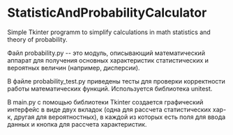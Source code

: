 # StatisticAndProbabilityCalculator
Simple Tkinter programm to simplify calculations in math statistics and theory of probability.

<p>Файл probability.py -- это модуль, описывающий математический аппарат для получения основных характеристик статистических
и вероятных величин (например, дисперсии). </p>

<p>В файле probability_test.py приведены тесты для проверки корректности работы математических функций. Используется библиотека unitest.</p>

<p>В main.py с помощью библиотеки Tkinter создается графический интерфейс в виде двух вкладок (одна для рассчета статистических хар-к, 
другая для вероятностных), в каждой из которых есть поля для ввода данных и кнопка для рассчета характеристик.</p>
<p> </p>
